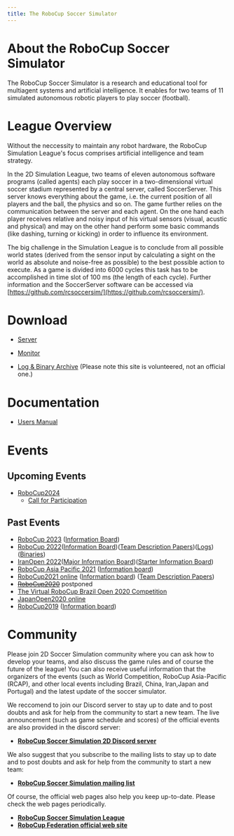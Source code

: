 ```yaml
---
title: The RoboCup Soccer Simulator
---
```


# About the RoboCup Soccer Simulator

The RoboCup Soccer Simulator is a research and educational tool for
multiagent systems and artificial intelligence. It enables for two
teams of 11 simulated autonomous robotic players to play soccer
(football).


# League Overview

Without the neccessity to maintain any robot hardware, the RoboCup
Simulation League's focus comprises artificial intelligence and team
strategy.

In the 2D Simulation League, two teams of eleven autonomous software
programs (called agents) each play soccer in a two-dimensional virtual
soccer stadium represented by a central server, called
SoccerServer. This server knows everything about the game, i.e. the
current position of all players and the ball, the physics and so
on. The game further relies on the communication between the server
and each agent. On the one hand each player receives relative and
noisy input of his virtual sensors (visual, acustic and physical) and
may on the other hand perform some basic commands (like dashing,
turning or kicking) in order to influence its environment.

The big challenge in the Simulation League is to conclude from all
possible world states (derived from the sensor input by calculating a
sight on the world as absolute and noise-free as possible) to the best
possible action to execute. As a game is divided into 6000 cycles this
task has to be accomplished in time slot of 100 ms (the length of each
cycle). Further information and the SoccerServer software can be
accessed via [https://github.com/rcsoccersim/](https://github.com/rcsoccersim/).


# Download

- [Server](https://github.com/rcsoccersim/rcssserver/releases)
- [Monitor](https://github.com/rcsoccersim/rcssmonitor/releases)

- [Log & Binary Archive](https://archive.robocup.info/Soccer/Simulation/2D/) (Please note this site is volunteered, not an official one.)

# Documentation

- [Users Manual](https://rcsoccersim.readthedocs.io/)


# Events

## Upcoming Events
  - [RoboCup2024](https://2024.robocup.org/)
    - [Call for Participation](./robocup2024/cfp)

## Past Events
  - [RoboCup 2023](https://2023.robocup.org/) ([Information Board](https://docs.google.com/document/d/1cTkWiUoDbj9lIQBSaObfzY2TfyoFIf4I0ViokpEC0NU/edit?usp=sharing))
  - [RoboCup 2022](https://2022.robocup.org/)([Information Board](https://docs.google.com/document/d/1mP4SHTXTgdkruqdR7llE3jNgcOpjlB1-N-zHoGmsx0I/edit?usp=sharing))([Team Description Papers](./robocup2022/TDP/index.md))([Logs](https://drive.google.com/drive/folders/109Vjif6GmYswQw3B9edYK-HELCigzKk8?usp=sharing))([Binaries](https://drive.google.com/drive/folders/1DhqovuqXBKZ1YNFvkmXn4hfiIopj4DOe?usp=sharing))
  - [IranOpen 2022](http://iranopenrobocup.ir/)([Major Information
    Board](https://docs.google.com/document/d/1maHc0JDC3UpwaHXjVX6OfWvQbx4CJlrzEz4uPr2zpjA/edit?usp=sharing))([Starter
    Information Board](https://docs.google.com/document/d/1nHRUk_lDFsd7pD4iyuubOKA_BuF31TPzqf6JR_G933o/edit?usp=sharing))
  - [RoboCup Asia Pacific 2021](https://2021.robocupap.org/eng/index.html) ([Information board](https://docs.google.com/document/d/1eJGe3B4d-nGcAER82PhEUQ0Jpg3JWbnE3nM0fwnDSL0/edit?usp=sharing))
  - [RoboCup2021 online](https://2021.robocup.org/) ([Information board](https://docs.google.com/document/d/18FbbsghP-4K5P_G2hUpANdibdUzqepqLAmdL2jZ_FMM/edit?usp=sharing)) ([Team Description Papers](./robocup2021/TDP/))
  - ~~[RoboCup2020](https://ssim.robocup.org/soccer-simulation-2d/2d-competition/2020-2/call-for-participation/)~~ postponed
  - [The Virtual RoboCup Brazil Open 2020 Competition](http://www.cbrobotica.org/)
  - [JapanOpen2020 online](https://docs.google.com/document/d/1lzh7coqRM1kHWJxnlr-tGMDMC5WFsxUDHPQoZS7m630/edit?usp=sharing)
  - [RoboCup2019](./robocup2019/) ([Information board](https://docs.google.com/document/d/1BNe1-sV_5-AZvmM9SAc4TQwgX4_jbwIenl0QnEGUOyY/edit?usp=sharing))

<!--
- Past Events
  - RoboCup2018
  - RoboCup2017
  - ...
-->

# Community

Please join 2D Soccer Simulation community where you can ask how to develop your teams, and also discuss the game rules and of course the future of the league!
You can also receive useful information that the organizers of the events (such as World Competition, RoboCup Asia-Pacific (RCAP), and other local events including Brazil, China, Iran,Japan and Portugal) and the latest update of the soccer simulator.

We reccomend to join our Discord server to stay up to date and to post doubts and ask for help from the community to start a new team.
The live announcement (such as game schedule and scores) of the official events are also provided in the discord server:

- **[RoboCup Soccer Simulation 2D Discord server](https://discord.gg/yFxkCcatGe)**

We also suggest that you subscribe to the mailing lists to stay up to date and to post doubts and ask for help from the community to start a new team:

- **[RoboCup Soccer Simulation mailing list](https://lists.robocup.org/mm/lists/robocup-sim.lists.robocup.org/)**

Of course, the official web pages also help you keep up-to-date.
Please check the web pages periodically.

- **[RoboCup Soccer Simulation League](https://ssim.robocup.org/)**
- **[RoboCup Federation official web site](https://www.robocup.org/)**
